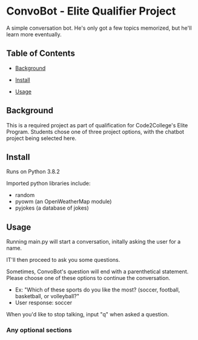 # ConvoBot - Elite Qualifier Project

A simple conversation bot. He's only got a few topics memorized, but he'll learn more eventually.

## Table of Contents

- [Background](#background)

- [Install](#install)

- [Usage](#usage)

## Background

This is a required project as part of qualification for Code2College's Elite Program. Students chose one of three project options, with the chatbot project being selected here.

## Install
Runs on Python 3.8.2

Imported python libraries include:
 - random
 - pyowm (an OpenWeatherMap module)
 - pyjokes (a database of jokes)

## Usage

Running main.py will start a conversation, initally asking the user for a name. 

IT'll then proceed to ask you some questions.

Sometimes, ConvoBot's question will end with a parenthetical statement. Please choose one of these options to continue the conversation. 
 - Ex: "Which of these sports do you like the most? (soccer, football, basketball, or volleyball?"
 - User response: soccer

When you'd like to stop talking, input "q" when asked a question.

### Any optional sections
